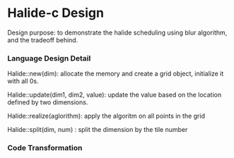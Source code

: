 # Halide-c Design 

Design purpose: to demonstrate the halide scheduling using blur algorithm, and the tradeoff behind.


### Language Design Detail 

Halide::new(dim): allocate the memory and create a grid object, initialize it with all 0s.


Halide::update(dim1, dim2, value): update the value based on the location defined by two dimensions.


Halide::realize(aglorithm): apply the algoritm on all points in the grid


Halide::split(dim, num) : split the dimension by the tile number





### Code Transformation


